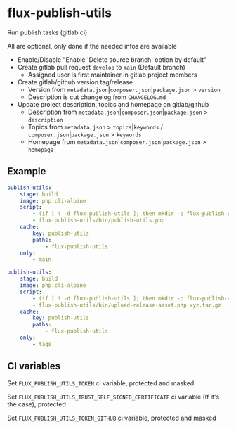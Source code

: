 # flux-publish-utils

Run publish tasks (gitlab ci)

All are optional, only done if the needed infos are available

- Enable/Disable "Enable 'Delete source branch' option by default"
- Create gitlab pull request `develop` to `main` (Default branch)
    - Assigned user is first maintainer in gitlab project members
- Create gitlab/github version tag/release
    - Version from `metadata.json`|`composer.json`|`package.json` > `version`
    - Description is cut changelog from `CHANGELOG.md`
- Update project description, topics and homepage on gitlab/github
    - Description from `metadata.json`|`composer.json`|`package.json` > `description`
    - Topics from `metadata.json` > `topics`|`keywords` / `composer.json`|`package.json` > `keywords`
    - Homepage from `metadata.json`|`composer.json`|`package.json` > `homepage`

## Example

```yaml
publish-utils:
    stage: build
    image: php:cli-alpine
    script:
        - (if [ ! -d flux-publish-utils ]; then mkdir -p flux-publish-utils && cd flux-publish-utils && wget -O - https://github.com/flux-eco/flux-publish-utils/releases/download/%tag%/flux-publish-utils-%tag%-build.tar.gz | tar -xz --strip-components=1; fi)
        - flux-publish-utils/bin/publish-utils.php
    cache:
        key: publish-utils
        paths:
            - flux-publish-utils
    only:
        - main
```

```yaml
publish-utils:
    stage: build
    image: php:cli-alpine
    script:
        - (if [ ! -d flux-publish-utils ]; then mkdir -p flux-publish-utils && cd flux-publish-utils && wget -O - https://github.com/flux-eco/flux-publish-utils/releases/download/%tag%/flux-publish-utils-%tag%-build.tar.gz | tar -xz --strip-components=1; fi)
        - flux-publish-utils/bin/upload-release-asset.php xyz.tar.gz
    cache:
        key: publish-utils
        paths:
            - flux-publish-utils
    only:
        - tags
```

## CI variables

Set `FLUX_PUBLISH_UTILS_TOKEN` ci variable, protected and masked

Set `FLUX_PUBLISH_UTILS_TRUST_SELF_SIGNED_CERTIFICATE` ci variable (If it's the case), protected

Set `FLUX_PUBLISH_UTILS_TOKEN_GITHUB` ci variable, protected and masked
